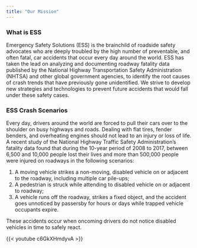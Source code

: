 ```yaml
---
title: "Our Mission"
---
```

### What is ESS
Emergency Safety Solutions (ESS) is the brainchild of roadside safety advocates who 
are deeply troubled by the high number of preventable, and often fatal, car accidents 
that occur every day around the world. ESS has taken the lead on analyzing and documenting
roadway fatality data published by the National Highway Transportation Safety 
Administration (NHTSA) and other global government agencies, to identify the root causes 
of crash trends that have previously gone unidentified. We strive to develop new 
strategies and technologies to prevent future accidents that would fall under these 
safety cases.

### ESS Crash Scenarios
Every day, drivers around the world are forced to pull their cars over to the shoulder on busy highways and roads. Dealing with flat tires, fender benders, and overheating engines should not lead to an injury or loss of life.
A recent study of the National Highway Traffic Safety Administration’s fatality data found that during the 10-year period of 2008 to 2017, between 6,500 and 10,000 people lost their lives and more than 500,000 people were injured on roadways in the following scenarios:
1.	A moving vehicle strikes a non-moving, disabled vehicle on or adjacent to the roadway, including multiple car pile-ups;
2.	A pedestrian is struck while attending to disabled vehicle on or adjacent to roadway;
3.	A vehicle runs off the roadway, strikes a fixed object, and the accident goes unnoticed by passersby for hours or days while trapped vehicle occupants expire.

These accidents occur when oncoming drivers do not notice disabled vehicles in time to safely react.

{{< youtube c6GkXHmdyvA >}}
